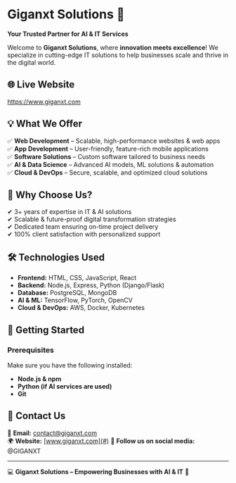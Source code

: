 # Giganxt Solutions 🚀

**Your Trusted Partner for AI & IT Services**

Welcome to **Giganxt Solutions**, where **innovation meets excellence**! We specialize in cutting-edge IT solutions to help businesses scale and thrive in the digital world.

## 🌐 Live Website
https://www.giganxt.com

## 💡 What We Offer

✅ **Web Development** – Scalable, high-performance websites & web apps  
✅ **App Development** – User-friendly, feature-rich mobile applications  
✅ **Software Solutions** – Custom software tailored to business needs  
✅ **AI & Data Science** – Advanced AI models, ML solutions & automation  
✅ **Cloud & DevOps** – Secure, scalable, and optimized cloud solutions  

## 🚀 Why Choose Us?

✔ 3+ years of expertise in IT & AI solutions  
✔ Scalable & future-proof digital transformation strategies  
✔ Dedicated team ensuring on-time project delivery  
✔ 100% client satisfaction with personalized support  

## 🛠️ Technologies Used
- **Frontend:** HTML, CSS, JavaScript, React
- **Backend:** Node.js, Express, Python (Django/Flask)
- **Database:** PostgreSQL, MongoDB
- **AI & ML:** TensorFlow, PyTorch, OpenCV
- **Cloud & DevOps:** AWS, Docker, Kubernetes

## 🚀 Getting Started

### Prerequisites
Make sure you have the following installed:
- **Node.js & npm**
- **Python (if AI services are used)**
- **Git**



## 📩 Contact Us
📧 **Email:** contact@giganxt.com  
🌍 **Website:** [www.giganxt.com](#) 
📱 **Follow us on social media:** @GIGANXT  

---
💻 **Giganxt Solutions – Empowering Businesses with AI & IT** 🚀
